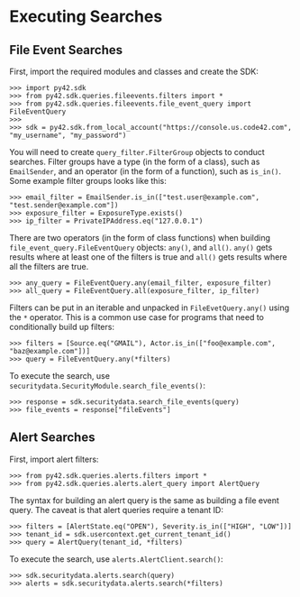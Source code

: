 # Executing Searches

## File Event Searches

First, import the required modules and classes and create the SDK:

    >>> import py42.sdk
    >>> from py42.sdk.queries.fileevents.filters import *
    >>> from py42.sdk.queries.fileevents.file_event_query import FileEventQuery
    >>>
    >>> sdk = py42.sdk.from_local_account("https://console.us.code42.com", "my_username", "my_password")

You will need to create `query_filter.FilterGroup` objects to conduct searches. Filter groups have a type
(in the form of a class), such as `EmailSender`, and an operator (in the form of a function), such as `is_in()`.
Some example filter groups looks like this:

    >>> email_filter = EmailSender.is_in(["test.user@example.com", "test.sender@example.com"])
    >>> exposure_filter = ExposureType.exists()
    >>> ip_filter = PrivateIPAddress.eq("127.0.0.1")

There are two operators (in the form of class functions) when building `file_event_query.FileEventQuery` objects:
`any()`, and `all()`.
`any()` gets results where at least one of the filters is true and `all()` gets results where all the filters are true.

    >>> any_query = FileEventQuery.any(email_filter, exposure_filter)
    >>> all_query = FileEventQuery.all(exposure_filter, ip_filter)

Filters can be put in an iterable and unpacked in `FileEvetQuery.any()` using the `*` operator. This is a common
use case for programs that need to conditionally build up filters:

    >>> filters = [Source.eq("GMAIL"), Actor.is_in(["foo@example.com", "baz@example.com"])]
    >>> query = FileEventQuery.any(*filters)

To execute the search, use `securitydata.SecurityModule.search_file_events()`:

    >>> response = sdk.securitydata.search_file_events(query)
    >>> file_events = response["fileEvents"]

## Alert Searches

First, import alert filters:

    >>> from py42.sdk.queries.alerts.filters import *
    >>> from py42.sdk.queries.alerts.alert_query import AlertQuery

The syntax for building an alert query is the same as building a file event query. The caveat is
that alert queries require a tenant ID:

    >>> filters = [AlertState.eq("OPEN"), Severity.is_in(["HIGH", "LOW"])]
    >>> tenant_id = sdk.usercontext.get_current_tenant_id()
    >>> query = AlertQuery(tenant_id, *filters)

To execute the search, use `alerts.AlertClient.search()`:

    >>> sdk.securitydata.alerts.search(query)
    >>> alerts = sdk.securitydata.alerts.search(*filters)
